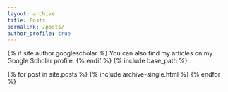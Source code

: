 ```yaml
---
layout: archive
title: Posts
permalink: /posts/
author_profile: true
---
```


{% if site.author.googlescholar %}
  You can also find my articles on my Google Scholar profile.
{% endif %}
{% include base_path %}

<div class="posts">
  {% for post in site.posts %}
    {% include archive-single.html %}
  {% endfor %}
</div>
